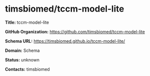 # timsbiomed/tccm-model-lite

**Title:** tccm-model-lite



**GitHub Organization:** https://github.com/timsbiomed/tccm-model-lite

**Schema URL:** https://timsbiomed.github.io/tccm-model-lite/



**Domain:** Schema

**Status:** unknown



**Contacts:** timsbiomed
